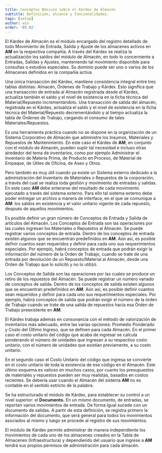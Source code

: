 ```yaml
---
title: Conceptos Básicos sobre el Kárdex de Almacén
subtitle: Definición, alcance y funcionalidades.
tags: [setup]
author: win
order: '05_02'
---
```

El Kárdex de Almacén es el módulo encargado del registro detallado de todo Movimiento de Entrada, Salida y Ajuste de los almacenes activos en **AM** en la respectiva compañía. A través del Kárdex se realiza la  actualización los saldos del módulo de Almacén, en todo lo concerniente a Entradas, Salidas y Ajustes,  manteniendo tal movimiento disponible para consultas o estudios especiales. Su dominio puede ser uno o varios de los Almacenes definidos en la compañía activa.

Una única transacción del Kárdex, mantiene consistencia integral entre tres tablas distintas: Almacén, Órdenes de Trabajo y Kárdex. Esto significa que una transacción de entrada al Almacén registrada desde el Kárdex, actualiza también el saldo y el nivel de existencia en la ficha técnica del Material/Repuesto incrementándolo. Una transacción de salida del almacén, registrada en el Kárdex, actualiza el saldo y el nivel de existencia en la ficha técnica del Material/Repuesto decrementándolo y al tiempo actualiza la tabla de Órdenes de Trabajo, cargando el consumo de tales Materiales/Repuestos.

Es una herramienta práctica cuando no se dispone  en  la organización de un Sistema Corporativo de Almacén que administre los Insumos, Materiales y Repuestos de Mantenimiento.  En este caso el Kárdex de **AM**, en conjunto con el  módulo de Almacén, pueden suplir tal necesidad e incluso otras alrededor del tema  de inventarios, como por ejemplo Administrar el Inventario de Materia Prima, de Producto en Proceso, de Material de Empaque, de Útiles de Oficina, de Aseo y Otros.

Pero también es muy útil cuando ya existe un   Sistema externo dedicado a la administración del Inventario de Materiales o Repuestos de la corporación, a través del cual se realiza toda gestión y movimiento de entradas y salidas. En este caso **AM** debe enterarse del resultado de  cada movimiento ejecutado a través del   sistema externo. Para ello tal sistema externo debe poder entregar un archivo a manera de  interface, en el que se comunique a **AM**: los saldos en existencia y el valor unitario vigente de cada repuesto, después de aquellos movimientos.

Es posible definir un gran número de Conceptos de Entrada y Salida de artículos del Almacén. Los Conceptos de Entrada son las operaciones por las cuales ingresan los Materiales o Repuestos al  Almacén. Se puede registrar varios conceptos de entrada. Dentro de los conceptos de entrada existen algunos que se encuentran predefinidos en **AM**. Aún así, es posible definir cuantos sean requeridos y definir para cada uno sus requerimientos especiales. Por ejemplo, habrá conceptos de  entrada que podrán exigir la información del número de la Órden de Trabajo, cuando se trate de una entrada por devolución de un Repuesto/Material al Almacén, desde una Órden de Trabajo que lo solicitó y no lo utilizó.

Los Conceptos de Salida son las operaciones por las cuales se produce un retiro de los repuestos  del  Almacén. Se puede registrar un número variado de conceptos de salida. Dentro de los conceptos de salida existen algunos que se encuentran  predefinidos en **AM**. Aún así, es posible definir cuantos sean requeridos y definir para cada uno sus requerimientos especiales. Por ejemplo, habrá  conceptos de salida que podrán exigir el número  de  la órden de Trabajo cuando se trate de una salida de repuestos hacia esa Órden de Trabajo preexistente en **AM**. 

El Kárdex trabaja además en consonancia con el método de valorización de  inventarios más adecuado, entre las varias opciones: Promedio Ponderado y Costo del Último Ingreso, que se definen para cada Almacén. En el primer caso el costo unitario del código que acaba de ingresar   se calcula ponderando el  número de unidades que ingresan a  su respectivo costo unitario, con el número de unidades que existían previamente, a su costo unitario.

En el segundo caso el Costo Unitario del código que ingresa se convierte en  el  costo unitario de toda la existencia de ese código en el Almacén. Este último esquema es valioso en muchos casos, por cuanto los presupuestos de materiales y repuestos pueden ser muy realistas, basados en costos recientes.  Se debería usar cuando el Almacén del sistema **AM**  no es contable en el sentido estricto de la palabra.

Se ha estructurado el módulo de Kárdex, para establecer su control a un nivel superior: el **Documento.** En un mismo documento, de entradas, se reportan varios  movimientos de entrada. De forma igual sucede con un documento de salidas. A  partir  de esta definición, se  registra  primero  la  información  del  documento,  que   será  general  para  todos  los movimientos asociados al mismo y luego se procede al registro de sus movimientos.

El módulo de  Kárdex permite administrar de manera independiente los movimientos de cada uno de los almacenes creados en la Tabla de Almacenes (Infraestructura) y dependiendo del usuario que ingrese a **AM** tendrá sus propios permisos de administración para cada almacén.

